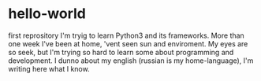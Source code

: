 # hello-world
first reprository
I'm tryig to learn Python3 and its frameworks. More than one week I've been at home, 'vent seen sun and enviroment. My eyes are so seek, but I'm trying so hard to learn some about programming and development.
I dunno about my english (russian is my home-language), I'm writing here what I know.
